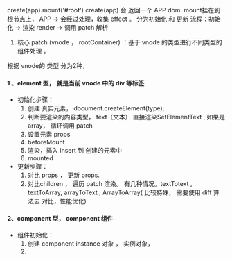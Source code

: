 create(app).mount('#root')
create(app) 会 返回一个 APP dom. mount挂在到 根节点上，
APP -> 会经过处理，收集 effect 。 分为初始化 和 更新
流程：初始化 -> 渲染 render -> 调用 patch 解析
1. 核心
 patch (vnode ， rootContainer)  ：基于 vnode 的类型进行不同类型的组件处理 。 

根据 vnode的 类型 分为2种，
#### 1 、element 型， 就是当前 vnode 中的 div 等标签
  * 初始化步骤：
	  1. 创建 真实元素， document.createElement(type);
	  2. 判断要渲染的内容类型， text（文本） 直接渲染SetElementText , 如果是 array， 循环调用 patch
	  3. 设置元素 props
	  4. beforeMount 
	  5. 渲染，插入 insert 到 创建的元素中
	  6. mounted
  * 更新步骤：
	  1. 对比 props ， 更新 props.
	  2. 对比children ， 遍历 patch 渲染。 有几种情况。textTotext , textToArray, arrayToText , ArrayToArray( 比较特殊， 需要使用 diff 算法去 对比，性能优化)

	
#### 2、component 型， component 组件
 * 组件初始化：
	1. 创建 component instance 对象 ， 实例对象，
	2. 
	



